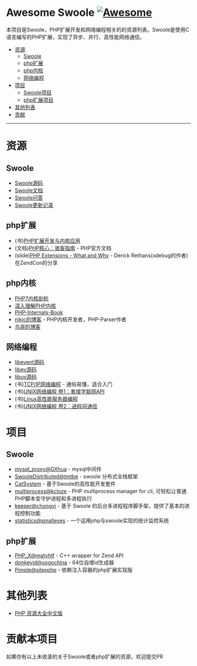 # Awesome Swoole [![Awesome](https://cdn.rawgit.com/sindresorhus/awesome/d7305f38d29fed78fa85652e3a63e154dd8e8829/media/badge.svg)](https://github.com/sindresorhus/awesome)

本项目是Swoole，PHP扩展开发和网络编程相关的的资源列表。Swoole是使用C语言编写的PHP扩展，实现了异步、并行、高性能网络通信。

- [资源](#资源)
    - [Swoole](#Swoole)
    - [php扩展](#php扩展)
    - [php内核](#php内核)
    - [网络编程](#网络编程)
- [项目](#项目)
    - [Swoole项目](#Swoole项目)
    - [php扩展项目](#php扩展项目)
- [其他列表](#其他列表)
- [贡献](#贡献)

- - -

# 资源

## Swoole 

* [Swoole源码](https://github.com/swoole/swoole-src)
* [Swoole文档](https://wiki.swoole.com/)
* [Swoole问答](http://group.swoole.com/)
* [Swoole更新记录](https://wiki.swoole.com/wiki/page/p-project/change_log.html)

## php扩展 

* (书)[PHP扩展开发与内核应用](http://www.cunmou.com/phpbook/index.md)
* (文档)[PHP核心：骇客指南](http://php.net/manual/zh/internals2.php) - PHP官方文档
* (slide)[PHP Extensions - What and Why](https://derickrethans.nl/talks/phpexts-zendcon11.pdf) - Derick Rethans(xdebug的作者)在ZendCon的分享

## php内核 

* [PHP7内核剖析](https://github.com/pangudashu/php7-internal)
* [深入理解PHP内核](http://www.php-internals.com/)
* [PHP-Internals-Book](https://github.com/phpinternalsbook/PHP-Internals-Book)
* [nikic的博客](http://nikic.github.io/) - PHP内核开发者，PHP-Parser作者
* [鸟哥的博客](http://www.laruence.com/)

## 网络编程 

* [libevent源码](https://github.com/libevent/libevent)
* [libev源码](https://github.com/enki/libev)
* [libuv源码](https://github.com/libuv/libuv)
* (书)[TCP/IP网络编程](https://book.douban.com/subject/25911735/) - 通俗易懂，适合入门
* (书)[UNIX网络编程 卷1：套接字联网API](https://book.douban.com/subject/4859464/)
* (书)[Linux高性能服务器编程](https://book.douban.com/subject/24722611/)
* (书)[UNIX网络编程 卷2：进程间通信](https://book.douban.com/subject/26434599/)

# 项目

## Swoole 

* [mysql_proxy@GXhua](https://github.com/swoole/mysql-proxy) - mysql中间件
* [SwooleDistributed@tmtbe](https://github.com/tmtbe/SwooleDistributed) - swoole 分布式全栈框架
* [CatSystem](https://github.com/CatsSystem) - 基于Swoole的高性能开发套件
* [multiprocess@kcloze](https://github.com/kcloze/multiprocess) - PHP multiprocess manager for cli, 可轻松让普通PHP脚本变守护进程和多进程执行
* [keeper@chongyi](https://github.com/chongyi/keeper) - 基于 Swoole 的后台多进程程序脚手架，提供了基本的进程控制功能
* [statistics@smalleyes](https://github.com/smalleyes/statistics) - 一个运用php与swoole实现的统计监控系统

## php扩展 

* [PHP_X@matyhtf](https://github.com/swoole/PHP-X) - C++ wrapper for Zend API
* [donkeyid@osgochina](https://github.com/osgochina/donkeyid) - 64位自增id生成器
* [Pimple@silexphp](https://github.com/silexphp/Pimple) - 依赖注入容器的php扩展实现版

# 其他列表

* [PHP 资源大全中文版](https://github.com/jobbole/awesome-php-cn)

# 贡献本项目 

如果你有以上未收录的关于Swoole或者php扩展的资源，欢迎提交PR
